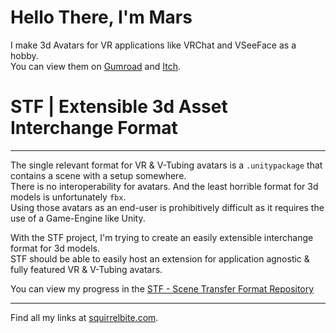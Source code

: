 # Hello There, I'm Mars

I make 3d Avatars for VR applications like VRChat and VSeeFace as a hobby.\
You can view them on [Gumroad](https://emperorofmars.gumroad.com/) and [Itch](https://emperorofmars.itch.io/).


# STF | Extensible 3d Asset Interchange Format
---

The single relevant format for VR & V-Tubing avatars is a `.unitypackage` that contains a scene with a setup somewhere.\
There is no interoperability for avatars. And the least horrible format for 3d models is unfortunately `fbx`.\
Using those avatars as an end-user is prohibitively difficult as it requires the use of a Game-Engine like Unity.

With the STF project, I'm trying to create an easily extensible interchange format for 3d models.\
STF should be able to easily host an extension for application agnostic & fully featured VR & V-Tubing avatars.

You can view my progress in the [STF - Scene Transfer Format Repository](https://github.com/emperorofmars/stf-unity)

---

Find all my links at [squirrelbite.com](https://squirrelbite.com).
